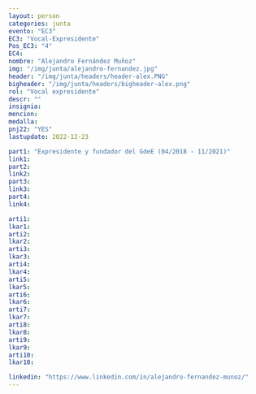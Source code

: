```yaml
---
layout: person
categories: junta
evento: "EC3"
EC3: "Vocal-Expresidente"
Pos_EC3: "4"
EC4: 
nombre: "Alejandro Fernández Muñoz"
img: "/img/junta/alejandro-fernandez.jpg"
header: "/img/junta/headers/header-alex.PNG"
bigheader: "/img/junta/headers/bigheader-alex.png"
rol: "Vocal expresidente"
descr: ""
insignia:
mencion:
medalla:
pnj22: "YES"
lastupdate: 2022-12-23

part1: "Expresidente y fundador del GdeE (04/2018 - 11/2021)"
link1:
part2:
link2:
part3:
link3:
part4:
link4:

arti1:
lkar1:
arti2:
lkar2:
arti3:
lkar3:
arti4:
lkar4:
arti5:
lkar5:
arti6:
lkar6:
arti7:
lkar7:
arti8:
lkar8:
arti9:
lkar9:
arti10:
lkar10:

linkedin: "https://www.linkedin.com/in/alejandro-fernandez-munoz/"
---
```

